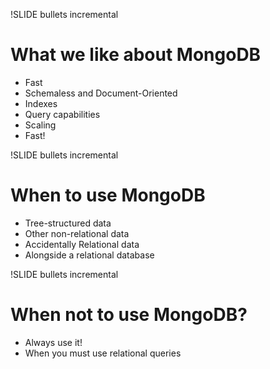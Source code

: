 !SLIDE bullets incremental

# What we like about MongoDB

* Fast
* Schemaless and Document-Oriented
* Indexes
* Query capabilities
* Scaling
* Fast!

!SLIDE bullets incremental

# When to use MongoDB

* Tree-structured data
* Other non-relational data
* Accidentally Relational data
* Alongside a relational database

!SLIDE bullets incremental

# When not to use MongoDB?

* Always use it!
* When you must use relational queries
